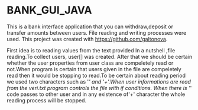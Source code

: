 # BANK_GUI_JAVA
This is a bank interface application that you can withdraw,deposit or transfer amounts between users.
File reading and writing processes were used.
This project was created with https://github.com/galtonova.

First idea is to reading values from the text provided In a nutshell ,file reading.To collect users, user[]  was created. After that we should be certain whether the user properties from user class are compeletely read or not.When program is certain that users given in the file are compeletely read then it would be stopping to read.To be certain about reading period we used two characters such as '*' and '+'.When user informations are read from the veri.txt program controls the file with if conditions. When there is '*' code passes to other user and in any existence of'+' character the whole reading process will be stopped.
